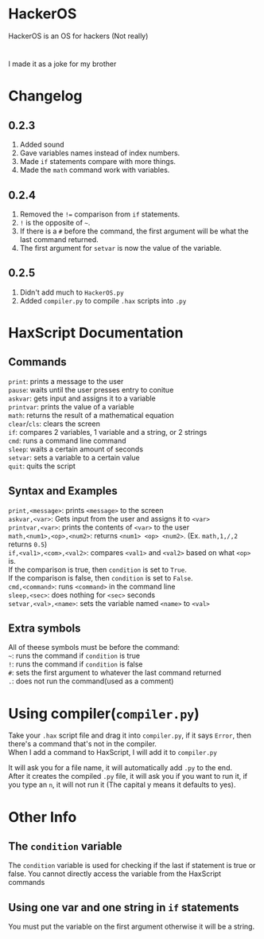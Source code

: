# HackerOS
HackerOS is an OS for hackers (Not really)
#
I made it as a joke for my brother

# Changelog
## 0.2.3
1. Added sound
2. Gave variables names instead of index numbers.
3. Made `if` statements compare with more things.
4. Made the `math` command work with variables.
## 0.2.4
1. Removed the `!=` comparison from `if` statements.
2. `!` is the opposite of `~`.
3. If there is a `#` before the command, the first argument will be what the last command returned.
4. The first argument for `setvar` is now the value of the variable.
## 0.2.5
1. Didn't add much to `HackerOS.py`
2. Added `compiler.py` to compile `.hax` scripts into `.py`
# HaxScript Documentation
## Commands
`print`: prints a message to the user  
`pause`: waits until the user presses entry to conitue  
`askvar`: gets input and assigns it to a variable  
`printvar`: prints the value of a variable  
`math`: returns the result of a mathematical equation  
`clear`/`cls`: clears the screen  
`if`: compares 2 variables, 1 variable and a string, or 2 strings  
`cmd`: runs a command line command  
`sleep`: waits a certain amount of seconds  
`setvar`: sets a variable to a certain value  
`quit`: quits the script  
## Syntax and Examples
`print,<message>`: prints `<message>` to the screen  
`askvar,<var>`: Gets input from the user and assigns it to `<var>`  
`printvar,<var>`: prints the contents of `<var>` to the user  
`math,<num1>,<op>,<num2>`: returns `<num1> <op> <num2>`. (Ex. `math,1,/,2` returns `0.5`)  
`if,<val1>,<com>,<val2>`: compares `<val1>` and `<val2>` based on what `<op>` is.    
If the comparison is true, then `condition` is set to `True`.  
If the comparison is false, then `condition` is set to `False`.  
`cmd,<command>`: runs `<command>` in the command line  
`sleep,<sec>`: does nothing for `<sec>` seconds  
`setvar,<val>,<name>`: sets the variable named `<name>` to `<val>`  
## Extra symbols
All of theese symbols must be before the command:  
`~`: runs the command if `condition` is true  
`!`: runs the command if `condition` is false  
`#`: sets the first argument to whatever the last command returned  
`.`: does not run the command(used as a comment)  
# Using compiler(`compiler.py`)
Take your `.hax` script file and drag it into `compiler.py`, if it says `Error`, then there's a command that's not in the compiler.  
When I add a command to HaxScript, I will add it to `compiler.py`  
  
It will ask you for a file name, it will automatically add `.py` to the end.  
After it creates the compiled `.py` file, it will ask you if you want to run it, if you type an `n`, it will not run it (The capital y means it defaults to yes).  
# Other Info
## The `condition` variable
The `condition` variable is used for checking if the last if statement is true or false. You cannot directly access the variable from the HaxScript commands  
## Using one var and one string in `if` statements
You must put the variable on the first argument otherwise it will be a string.
